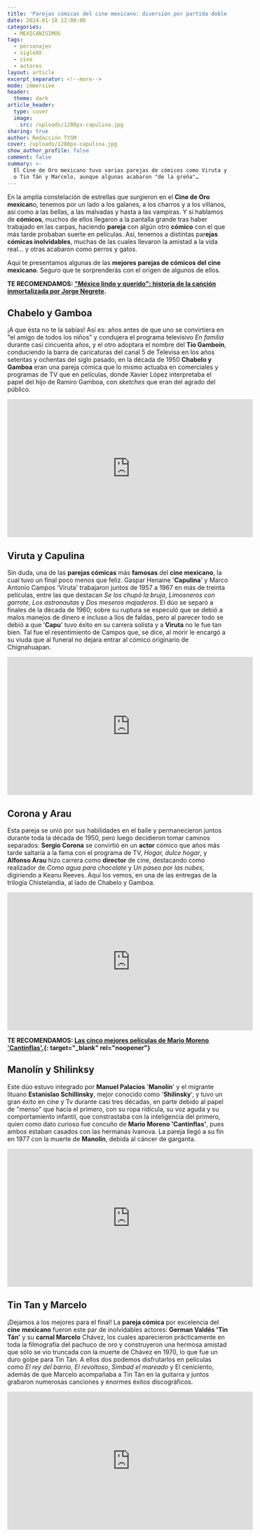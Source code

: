 ```yaml
---
title: 'Parejas cómicas del cine mexicano: diversión por partida doble '
date: 2024-01-18 12:00:00
categories:
  - MEXICANISIMOS
tags:
  - personajes
  - sigloXX
  - cine
  - actores
layout: article
excerpt_separator: <!--more-->
mode: immersive
header:
  theme: dark
article_header:
  type: cover
  image:
    src: /uploads/1280px-capulina.jpg
sharing: true
author: Redacción TYSM
cover: /uploads/1280px-capulina.jpg
show_author_profile: false
comment: false
summary: >-
  El Cine de Oro mexicano tuvo varias parejas de cómicos como Viruta y Capulina
  o Tin Tán y Marcelo, aunque algunas acabaron "de la greña"…
---
```

En la amplia constelación de estrellas que surgieron en el **Cine de Oro mexican**o, tenemos por un lado a los galanes, a los charros y a los villanos, así como a las bellas, a las malvadas y hasta a las vampiras. Y si hablamos de **cómicos**, muchos de ellos llegaron a la pantalla grande tras haber trabajado en las carpas, haciendo **pareja** con algún otro **cómico** con el que más tarde probaban suerte en películas. Así, tenemos a distintas par**ejas cómicas inolvidables**, muchas de las cuales llevaron la amistad a la vida real… y otras acabaron como perros y gatos.

Aquí te presentamos algunas de las **mejores parejas de cómicos del cine mexicano**. Seguro que te sorprenderás con el origen de algunos de ellos.

**TE RECOMENDAMOS:&nbsp;["México lindo y querido": historia de la canción inmortalizada por Jorge Negrete](__notset__).**

## Chabelo y Gamboa

¡A que ésta no te la sabías! Así es: años antes de que uno se convirtiera en "el amigo de todos los niños" y condujera el programa televisivo *En familia* durante casi cincuenta años, y el otro adoptara el nombre del **Tío Gamboín**, conduciendo la barra de caricaturas del canal 5 de Televisa en los años setentas y ochentas del siglo pasado, en la década de 1950&nbsp;**Chabelo y Gamboa** eran una pareja cómica que lo mismo actuaba en comerciales y programas de TV que en películas, donde Xavier López interpretaba el papel del hijo de Ramiro Gamboa, con *sketches* que eran del agrado del público.&nbsp;

<iframe width="560" height="315" src="https://www.youtube.com/embed/jbMeppsg_QA?si=OzvZSib3eC_3Ab2P&amp;start=4" title="YouTube video player" frameborder="0" allow="accelerometer; autoplay; clipboard-write; encrypted-media; gyroscope; picture-in-picture; web-share" allowfullscreen=""></iframe>

## Viruta y Capulina

Sin duda, una de las **parejas cómicas** más **famosas** del **cine mexicano**, la cual tuvo un final poco menos que feliz. Gaspar Henaine '**Capulina**' y Marco Antonio Campos 'Viruta' trabajaron juntos de 1957 a 1967 en más de treinta películas, entre las que destacan *Se los chupó la bruja*, *Limosneros con garrote*, *Los astronautas* y *Dos meseros majaderos*. El dúo se separó a finales de la década de 1960; sobre su ruptura se especuló que se debió a malos manejos de dinero e incluso a líos de faldas, pero al parecer todo se debió a que '**Capu**' tuvo éxito en su carrera solista y a **Viruta** no le fue tan bien. Tal fue el resentimiento de Campos que, se dice, al morir le encargó a su viuda que al funeral no dejara entrar al cómico originario de Chignahuapan.

<iframe width="560" height="315" src="https://www.youtube.com/embed/Ovp0ZhWdLZA?si=B8aJ9KDNcPXzcZeO&amp;start=4" title="YouTube video player" frameborder="0" allow="accelerometer; autoplay; clipboard-write; encrypted-media; gyroscope; picture-in-picture; web-share" allowfullscreen=""></iframe>

## Corona y Arau

Esta pareja se unió por sus habilidades en el baile y permanecieron juntos durante toda la década de 1950, pero luego decidieron tomar caminos separados: **Sergio Corona** se convirtió en un **actor** cómico que años más tarde saltaría a la fama con el programa de TV, *Hogar, dulce hogar*, y **Alfonso Arau**&nbsp;hizo carrera como **director** de cine, destacando como realizador de *Como agua para chocolate* y *Un paseo por las nubes*, digiriendo a Keanu Reeves. Aquí los vemos, en una de las entregas de la trilogía Chistelandia, al lado de Chabelo y Gamboa.

<iframe width="560" height="315" src="https://www.youtube.com/embed/g1Zw11zsw2Q?si=0Vu3gtKALo_jToZ9&amp;start=4" title="YouTube video player" frameborder="0" allow="accelerometer; autoplay; clipboard-write; encrypted-media; gyroscope; picture-in-picture; web-share" allowfullscreen=""></iframe>

**TE RECOMENDAMOS: [Las cinco mejores películas de Mario Moreno 'Cantinflas'.](https://blog.tonoysumariachi.com/mexicanisimos/2022/09/26/las-cinco-mejores-peliculas-de-mario-moreno-cantinflas.html){: target="_blank" rel="noopener"}**

## Manolín y Shilinksy

Este dúo estuvo integrado por **Manuel Palacios** '**Manolín**' y el migrante lituano **Estanislao Schillinsky**, mejor conocido como '**Shilinsky**', y tuvo un gran éxito en cine y Tv durante casi tres décadas, en parte debido al papel de "menso" que hacía el primero, con su ropa ridícula, su voz aguda y su comportamiento infantil, que constrastaba con la inteligencia del primero, quien como dato curioso fue concuño de **Mario Moreno 'Cantinflas'**, pues ambos estaban casados con las hermanas Ivanova. La pareja llegó a su fin en 1977 con la muerte de **Manolín**, debida al cáncer de garganta.

<iframe width="560" height="315" src="https://www.youtube.com/embed/CSnMfU5nkno?si=pfME9JnRsBRKmP7t&amp;start=4" title="YouTube video player" frameborder="0" allow="accelerometer; autoplay; clipboard-write; encrypted-media; gyroscope; picture-in-picture; web-share" allowfullscreen=""></iframe>

## Tin Tan y Marcelo

¡Dejamos a los mejores para el final! La **pareja cómica** por excelencia del **cine** **mexicano** fueron este par de inolvidables actores: **German Valdés 'Tin Tán'** y su **carnal Marcelo** Chávez, los cuales aparecieron prácticamente en toda la filmografía del pachuco de oro y construyeron una hermosa amistad que sólo se vio truncada con la muerte de Chávez en 1970, lo que fue un duro golpe para Tin Tán. A ellos dos podemos disfrutarlos en películas como *El rey del barrio*, *El revoltoso*, *Simbad el mareado* y El ceniciento, además de que Marcelo acompañaba a Tin Tán en la guitarra y juntos grabaron numerosas canciones y enormes éxitos discográficos.

<iframe width="560" height="315" src="https://www.youtube.com/embed/4hZXF9EpQcw?si=twosqbPV1K2AttPE" title="YouTube video player" frameborder="0" allow="accelerometer; autoplay; clipboard-write; encrypted-media; gyroscope; picture-in-picture; web-share" allowfullscreen=""></iframe>